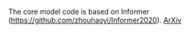 The core model code is based on Informer (https://github.com/zhouhaoyi/Informer2020). [ArXiv](https://arxiv.org/abs/2012.07436)
